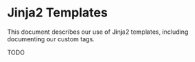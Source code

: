 # Jinja2 Templates

This document describes our use of Jinja2 templates, including documenting
our custom tags.

TODO
